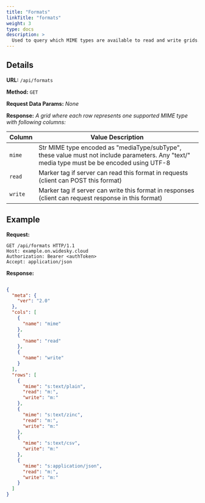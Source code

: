 ```yaml
---
title: "Formats"
linkTitle: "formats"
weight: 3
type: docs
description: >
  Used to query which MIME types are available to read and write grids.
---
```


## Details

**URL:** `/api/formats`

**Method:** `GET`

**Request Data Params:** *None*

**Response:** *A grid where each row represents one supported MIME type with following columns:*

|Column|Value Description|
|------|-----------|
|`mime`|Str MIME type encoded as "mediaType/subType", these value must not include parameters. Any "text/" media type must be be encoded using UTF-8|
|`read`|Marker tag if server can read this format in requests (client can POST this format)|
|`write`|Marker tag if server can write this format in responses (client can request response in this format)|

## Example

**Request:**
```
GET /api/formats HTTP/1.1
Host: example.on.widesky.cloud
Authorization: Bearer <authToken>
Accept: application/json
```
**Response:**
```json

{
  "meta": {
    "ver": "2.0"
  },
  "cols": [
    {
      "name": "mime"
    },
    {
      "name": "read"
    },
    {
      "name": "write"
    }
  ],
  "rows": [
    {
      "mime": "s:text/plain",
      "read": "m:",
      "write": "m:"
    },
    {
      "mime": "s:text/zinc",
      "read": "m:",
      "write": "m:"
    },
    {
      "mime": "s:text/csv",
      "write": "m:"
    },
    {
      "mime": "s:application/json",
      "read": "m:",
      "write": "m:"
    }
  ]
}
```
